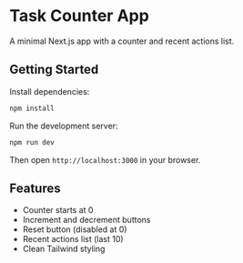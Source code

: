 # Task Counter App

A minimal Next.js app with a counter and recent actions list.

## Getting Started

Install dependencies:

```bash
npm install
```

Run the development server:

```bash
npm run dev
```

Then open `http://localhost:3000` in your browser.

## Features

- Counter starts at 0
- Increment and decrement buttons
- Reset button (disabled at 0)
- Recent actions list (last 10)
- Clean Tailwind styling
